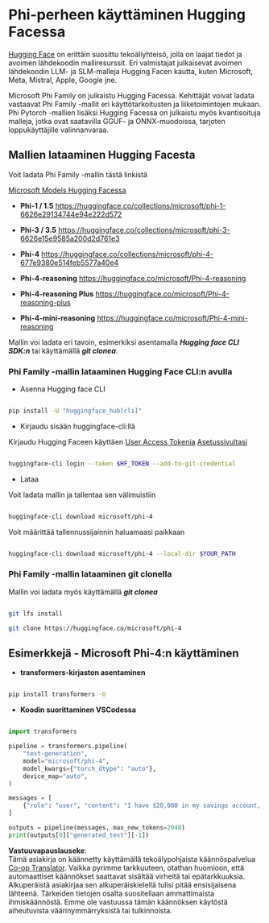 <!--
CO_OP_TRANSLATOR_METADATA:
{
  "original_hash": "624fe133fba62773979d45f54519f7bb",
  "translation_date": "2025-05-09T08:39:32+00:00",
  "source_file": "md/01.Introduction/02/01.HF.md",
  "language_code": "fi"
}
-->
# **Phi-perheen käyttäminen Hugging Facessa**

[Hugging Face](https://huggingface.co/) on erittäin suosittu tekoäliyhteisö, jolla on laajat tiedot ja avoimen lähdekoodin malliresurssit. Eri valmistajat julkaisevat avoimen lähdekoodin LLM- ja SLM-malleja Hugging Facen kautta, kuten Microsoft, Meta, Mistral, Apple, Google jne.

Microsoft Phi Family on julkaistu Hugging Facessa. Kehittäjät voivat ladata vastaavat Phi Family -mallit eri käyttötarkoitusten ja liiketoimintojen mukaan. Phi Pytorch -mallien lisäksi Hugging Facessa on julkaistu myös kvantisoituja malleja, jotka ovat saatavilla GGUF- ja ONNX-muodoissa, tarjoten loppukäyttäjille valinnanvaraa.


## **Mallien lataaminen Hugging Facesta**

Voit ladata Phi Family -mallin tästä linkistä

[Microsoft Models Hugging Facessa](https://huggingface.co/microsoft)

-  **Phi-1 / 1.5** https://huggingface.co/collections/microsoft/phi-1-6626e29134744e94e222d572

-  **Phi-3 / 3.5** https://huggingface.co/collections/microsoft/phi-3-6626e15e9585a200d2d761e3

-  **Phi-4** https://huggingface.co/collections/microsoft/phi-4-677e9380e514feb5577a40e4

- **Phi-4-reasoning** https://huggingface.co/microsoft/Phi-4-reasoning

- **Phi-4-reasoning Plus** https://huggingface.co/microsoft/Phi-4-reasoning-plus 

- **Phi-4-mini-reasoning** https://huggingface.co/microsoft/Phi-4-mini-reasoning

Mallin voi ladata eri tavoin, esimerkiksi asentamalla ***Hugging face CLI SDK:n*** tai käyttämällä ***git clonea***.

### **Phi Family -mallin lataaminen Hugging Face CLI:n avulla**

- Asenna Hugging face CLI

```bash

pip install -U "huggingface_hub[cli]"

```

- Kirjaudu sisään huggingface-cli:llä

Kirjaudu Hugging Faceen käyttäen [User Access Tokenia](https://huggingface.co/docs/hub/security-tokens) [Asetussivultasi](https://huggingface.co/settings/tokens)


```bash

huggingface-cli login --token $HF_TOKEN --add-to-git-credential

```

- Lataa 


Voit ladata mallin ja tallentaa sen välimuistiin

```bash

huggingface-cli download microsoft/phi-4

```

Voit määrittää tallennussijainnin haluamaasi paikkaan


```bash

huggingface-cli download microsoft/phi-4 --local-dir $YOUR_PATH

```


### **Phi Family -mallin lataaminen git clonella**

Mallin voi ladata myös käyttämällä ***git clonea***

```bash

git lfs install

git clone https://huggingface.co/microsoft/phi-4

```

## **Esimerkkejä - Microsoft Phi-4:n käyttäminen**

- **transformers-kirjaston asentaminen**

```bash

pip install transformers -U

```

- **Koodin suorittaminen VSCodessa**

```python

import transformers

pipeline = transformers.pipeline(
    "text-generation",
    model="microsoft/phi-4",
    model_kwargs={"torch_dtype": "auto"},
    device_map="auto",
)

messages = [
    {"role": "user", "content": "I have $20,000 in my savings account, where I receive a 4% profit per year and payments twice a year. Can you please tell me how long it will take for me to become a millionaire? Also, can you please explain the math step by step as if you were explaining it to an uneducated person?"},
]

outputs = pipeline(messages, max_new_tokens=2048)
print(outputs[0]["generated_text"][-1])

```

**Vastuuvapauslauseke**:  
Tämä asiakirja on käännetty käyttämällä tekoälypohjaista käännöspalvelua [Co-op Translator](https://github.com/Azure/co-op-translator). Vaikka pyrimme tarkkuuteen, otathan huomioon, että automaattiset käännökset saattavat sisältää virheitä tai epätarkkuuksia. Alkuperäistä asiakirjaa sen alkuperäiskielellä tulisi pitää ensisijaisena lähteenä. Tärkeiden tietojen osalta suositellaan ammattimaista ihmiskäännöstä. Emme ole vastuussa tämän käännöksen käytöstä aiheutuvista väärinymmärryksistä tai tulkinnoista.